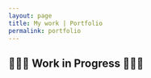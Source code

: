 ```yaml
---
layout: page
title: My work | Portfolio
permalink: portfolio
---
```


## 🚧🚧🚧 Work in Progress 🚧🚧🚧